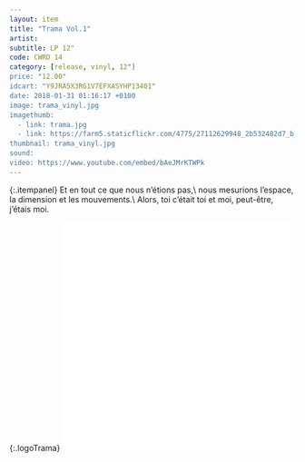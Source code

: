 ```yaml
---
layout: item
title: "Trama Vol.1"
artist: 
subtitle: LP 12"
code: CWRD 14
category: [release, vinyl, 12"]
price: "12.00"
idcart: "Y9JRA5X3RG1V7EFXASYHP13401"
date: 2018-01-31 01:16:17 +0100
image: trama_vinyl.jpg
imagethumb:
  - link: trama.jpg
  - link: https://farm5.staticflickr.com/4775/27112629948_2b532482d7_b.jpg
thumbnail: trama_vinyl.jpg
sound:
video: https://www.youtube.com/embed/bAeJMrKTWPk
---
```

{:.itempanel}
Et en tout ce que nous n’étions pas,\\
nous mesurions l’espace, la dimension et les mouvements.\\
Alors, toi c’était toi et moi, peut-être, j’étais moi.

{:.logoTrama}
![Trama logo](/img/trama-logo.svg)
